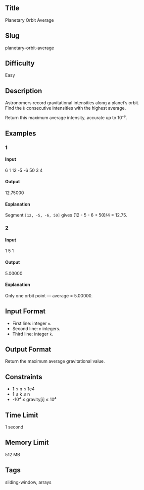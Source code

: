 ## Title
Planetary Orbit Average

## Slug
planetary-orbit-average

## Difficulty
Easy

## Description

Astronomers record gravitational intensities along a planet’s orbit.  
Find the `k` consecutive intensities with the highest average.

Return this maximum average intensity, accurate up to 10⁻⁵.

## Examples

### 1
#### Input
6
1 12 -5 -6 50 3
4

#### Output
12.75000

#### Explanation
Segment `[12, -5, -6, 50]` gives (12 - 5 - 6 + 50)/4 = 12.75.

### 2
#### Input
1
5
1

#### Output
5.00000

#### Explanation
Only one orbit point — average = 5.00000.

## Input Format
- First line: integer `n`.  
- Second line: `n` integers.  
- Third line: integer `k`.

## Output Format
Return the maximum average gravitational value.

## Constraints
- 1 ≤ n ≤ 1e4  
- 1 ≤ k ≤ n  
- -10⁴ ≤ gravity[i] ≤ 10⁴  

## Time Limit
1 second

## Memory Limit
512 MB

## Tags
sliding-window, arrays
